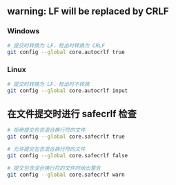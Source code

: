 ## warning: LF will be replaced by CRLF

### Windows

```bash
# 提交时转换为 LF，检出时转换为 CRLF
git config --global core.autocrlf true
```

### Linux

```bash
# 提交时转换为 LF，检出时不转换
git config --global core.autocrlf input
```

## 在文件提交时进行 safecrlf 检查

```bash
# 拒绝提交包含混合换行符的文件
git config --global core.safecrlf true

# 允许提交包含混合换行符的文件
git config --global core.safecrlf false

# 提交包含混合换行符的文件时给出警告
git config --global core.safecrlf warn
```

